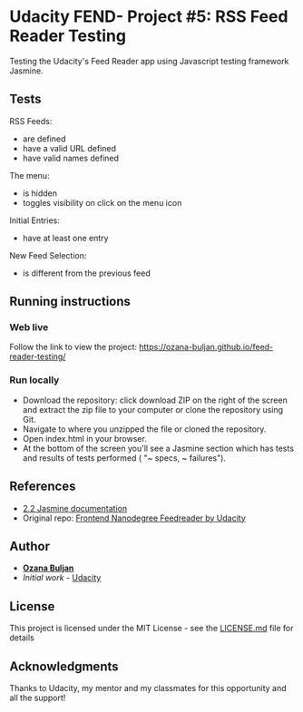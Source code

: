 # Udacity FEND- Project #5:  RSS Feed Reader Testing

Testing the Udacity's Feed Reader app using Javascript testing framework Jasmine.


## Tests
RSS Feeds:
*   are defined
*   have a valid URL defined
*   have valid names defined

The menu:
*   is hidden
*   toggles visibility on click on the menu icon

Initial Entries:
*   have at least one entry

New Feed Selection:
*   is different from the previous feed


## Running instructions

### Web live
Follow the link to view the project: https://ozana-buljan.github.io/feed-reader-testing/

### Run locally
*   Download the repository: click download ZIP on the right of the screen and extract the zip file to your computer or clone the repository using Git.
*   Navigate to where you unzipped the file or cloned the repository.
*   Open index.html in your browser.
*   At  the bottom of the screen you'll see a Jasmine section which has tests and results of tests performed ( "~ specs, ~ failures").


## References
*   [2.2 Jasmine documentation](https://jasmine.github.io/)
*   Original repo: [Frontend Nanodegree Feedreader by Udacity](https://github.com/udacity/frontend-nanodegree-feedreader)

## Author
* [**Ozana Buljan**](https://github.com/ozana-buljan)
* *Initial work* - [Udacity](https://github.com/udacity/frontend-nanodegree-feedreader)


## License
This project is licensed under the MIT License - see the [LICENSE.md](LICENSE.md) file for details

## Acknowledgments
Thanks to Udacity, my mentor and my classmates for this opportunity and all the support!

